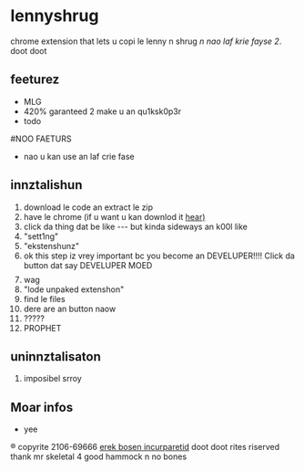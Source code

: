 # lennyshrug
chrome extension that lets u copi le lenny n shrug _n nao laf krie fayse 2_. doot doot

## feeturez
* MLG
* 420% garanteed 2 make u an qu1ksk0p3r
* todo

#NOO FAETURS
- nao u kan use an laf crie fase

## innztalishun
1. download le code an extract le zip
2. have le chrome (if u want u kan downlod it [hear)](https://www.google.com/chrome/browser/desktop/index.html#doot#doot)
3. click da thing dat be like --- but kinda sideways an k00l like
4. "sett1ng"
5. "ekstenshunz"
6. ok this step iz vrey important bc you become an DEVELUPER!!!! Click da button dat say DEVELUPER MOED
7. $$$$wag
8. "lode unpaked extenshon"
8. find le files
8. dere are an button naow
8. ?????
8. PROPHET

## uninnztalisaton
1. imposibel srroy

## Moar infos
* yee

® copyrite 2106-69666 [erek bosen incurparetid](http://erikboesen.com)
doot doot rites riserved
thank mr skeletal 4 good hammock n no bones